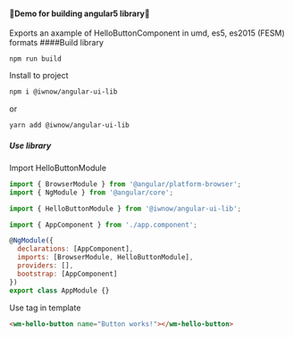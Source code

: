 #### 🚀Demo for building angular5 library🚀
Exports an axample of HelloButtonComponent in umd, es5, es2015 (FESM) formats
####Build library
```
npm run build
```
Install to project
```sh
npm i @iwnow/angular-ui-lib 
```
or
```bash
yarn add @iwnow/angular-ui-lib 
```
##### Use library
Import HelloButtonModule
```javascript
import { BrowserModule } from '@angular/platform-browser';
import { NgModule } from '@angular/core';

import { HelloButtonModule } from '@iwnow/angular-ui-lib';

import { AppComponent } from './app.component';

@NgModule({
  declarations: [AppComponent],
  imports: [BrowserModule, HelloButtonModule],
  providers: [],
  bootstrap: [AppComponent]
})
export class AppModule {}
```
Use tag in template
```html
<wm-hello-button name="Button works!"></wm-hello-button>
```
